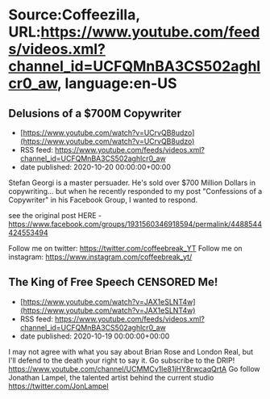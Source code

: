 # Source:Coffeezilla, URL:https://www.youtube.com/feeds/videos.xml?channel_id=UCFQMnBA3CS502aghlcr0_aw, language:en-US

## Delusions of a $700M Copywriter
 - [https://www.youtube.com/watch?v=UCrvQB8udzo](https://www.youtube.com/watch?v=UCrvQB8udzo)
 - RSS feed: https://www.youtube.com/feeds/videos.xml?channel_id=UCFQMnBA3CS502aghlcr0_aw
 - date published: 2020-10-20 00:00:00+00:00

Stefan Georgi is a master persuader. He's sold over $700 Million Dollars in copywriting... but when he recently responded to my post "Confessions of a Copywriter" in his Facebook Group, I wanted to respond. 

see the original post HERE - https://www.facebook.com/groups/1931560346918594/permalink/4488544424553494

Follow me on twitter: https://twitter.com/coffeebreak_YT
Follow me on instagram: https://www.instagram.com/coffeebreak_yt/

## The King of Free Speech CENSORED Me!
 - [https://www.youtube.com/watch?v=JAX1eSLNT4w](https://www.youtube.com/watch?v=JAX1eSLNT4w)
 - RSS feed: https://www.youtube.com/feeds/videos.xml?channel_id=UCFQMnBA3CS502aghlcr0_aw
 - date published: 2020-10-19 00:00:00+00:00

I may not agree with what you say about Brian Rose and London Real, but I'll defend to the death your right to say it. 
Go subscribe to the DRIP!
https://www.youtube.com/channel/UCMMCy1le81jHY8rwcaqQrtA
Go follow Jonathan Lampel, the talented artist behind the current studio
https://twitter.com/JonLampel

